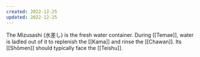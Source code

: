 ```yaml
---
created: 2022-12-25
updated: 2022-12-25
---
```

The Mizusashi (水差し) is the fresh water container. During [[Temae]], water is ladled out of it to replenish the [[Kama]] and rinse the [[Chawan]]. Its [[Shōmen]] should typically face the [[Teishu]].
